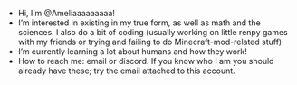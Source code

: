 - Hi, I’m @Ameliaaaaaaaaa!
- I’m interested in existing in my true form, as well as math and the sciences. I also do a bit of coding (usually working on little renpy games with my friends or trying and failing to do Minecraft-mod-related stuff)
- I’m currently learning a lot about humans and how they work!
- How to reach me: email or discord. If you know who I am you should already have these; try the email attached to this account.

<!---
Ameliaaaaaaaaa/Ameliaaaaaaaaa is a ✨ special ✨ repository because its `README.md` (this file) appears on your GitHub profile.
You can click the Preview link to take a look at your changes.
--->
